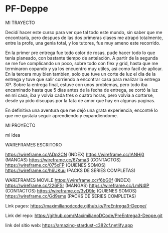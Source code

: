 # PF-Deppe
MI TRAYECTO

Decidí hacer este curso para ver que tal todo este mundo, sin saber que me encontraría, pero despues de las dos primeras clases me atrapó totalmente, entre la profe, una genia total, y los tutores, fue muy ameno este recorrido.

En la primer pre entrega fue todo color de rosas, pude hacer todo lo que tenia planeado, con bastante tiempo de antelación. A partir de la segunda se me fue complicando un poco, sobre todo con flex y grid, hasta que me terminaron copando y ya los encuentro muy utiles, asi como facil de aplicar. En la tercera muy bien tambien, solo que tuve un corte de luz el dia de la entrega y tuve que salir corriendo a encontrar casa para realizar la entrega XP. Sobre la entrega final, estuve con unos problemas, pero todo iba encaminado hasta que 5 dias antes de la fecha de entrega, se cortó la luz en mi casa, iba y volvía cada tres o cuatro horas, pero volvia a cortarse, desde ya pido discupas por la fata de amor que hay en algunas paginas.

En definitiva una aventura que me dejó una grata experiencia, encontré lo que me gustaía seguir aprendiendo y expandiendome.

MI PROYECTO

mi idea 




WAREFRAMES ESCRITORO

https://wireframe.cc/ADp2CN (INDEX)
https://wireframe.cc/IANHj0 (MANGAS)
https://wireframe.cc/67sma3 (CONTACTOS)
https://wireframe.cc/075xFP (QUIENES SOMOS)
https://wireframe.cc/h6UKuu (PACKS DE SERIES COMPLETAS)

WAREFRAMES MOVILE
https://wireframe.cc/f6bG0f (INDEX)
https://wireframe.cc/226FSr (MANGAS)
https://wireframe.cc/LmN4IP (CONTACTOS)
https://wireframe.cc/3vD9Ic (QUIENES SOMOS)
https://wireframe.cc/Gd9sms (PACKS DE SERIES COMPLETAS)

Link pages: https://maximilianodcode.github.io/PreEntrega3-Deppe/

Link del repo: https://github.com/MaximilianoDCode/PreEntrega3-Deppe.git

link del sitio web: https://amazing-stardust-c382cf.netlify.app

